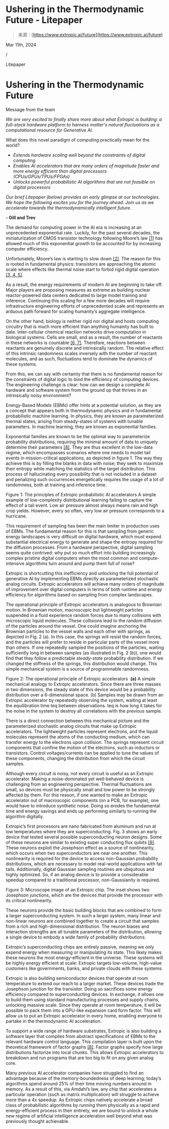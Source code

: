 <!--yml
category: 未分类
date: 2024-05-27 14:50:06
-->

# Ushering in the Thermodynamic Future - Litepaper

> 来源：[https://www.extropic.ai/future](https://www.extropic.ai/future)

Mar 11th, 2024

/

Litepaper

# Ushering in the Thermodynamic Future

Message from the team

*We are very excited to finally share more about what Extropic is building: a full-stack hardware platform to harness matter's natural fluctuations as a computational resource for Generative AI.*

What does this novel paradigm of computing practically mean for the world?

*   *Extends hardware scaling well beyond the constraints of digital computing*
*   *Enables AI accelerators that are many orders of magnitude faster and more energy efficient than digital processors (CPUs/GPUs/TPUs/FPGAs)*
*   *Unlocks powerful probabilistic AI algorithms that are not feasible on digital processors*

*Our brief Litepaper (below) provides an early glimpse at our technologies. We hope the following excites you for the journey ahead. Join us as we accelerate towards the thermodynamically intelligent future.*

**- Gill and Trev**

The demand for computing power in the AI era is increasing at an unprecedented exponential rate. Luckily, for the past several decades, the miniaturization of CMOS transistor technology following Moore’s law [[1]](#references) has allowed much of this exponential growth to be accounted for by increasing computer efficiency.

Unfortunately, Moore’s law is starting to slow down [[2]](#references). The reason for this is rooted in fundamental physics: transistors are approaching the atomic scale where effects like thermal noise start to forbid rigid digital operation [[3, 4, 5]](#references).

As a result, the energy requirements of modern AI are beginning to take off. Major players are proposing measures as extreme as building nuclear reactor-powered data centers dedicated to large model training and inference. Continuing this scaling for a few more decades will require infrastructure engineering efforts of unprecedented scale and represents an arduous path forward for scaling humanity’s aggregate intelligence.

On the other hand, biology is neither rigid nor digital and hosts computing circuitry that is much more efficient than anything humanity has built to date. Inter-cellular chemical reaction networks drive computation in biological systems. Cells are small, and as a result, the number of reactants in these networks is countable [[6, 7]](#references). Therefore, reactions between reactants are genuinely discrete and intrinsically random. The relative effect of this intrinsic randomness scales inversely with the number of reactant molecules, and as such, fluctuations tend to dominate the dynamics of these systems.

From this, we can say with certainty that there is no fundamental reason for the constraints of digital logic to bind the efficiency of computing devices. The engineering challenge is clear: how can we design a complete AI hardware and software system from the ground up that thrives in an intrinsically noisy environment?

Energy-Based Models (EBMs) offer hints at a potential solution, as they are a concept that appears both in thermodynamic physics and in fundamental probabilistic machine learning. In physics, they are known as parameterized thermal states, arising from steady-states of systems with tunable parameters. In machine learning, they are known as exponential families.

Exponential families are known to be the optimal way to parameterize probability distributions, requiring the minimal amount of data to uniquely determine their parameters [[8]](#references). They are thus excellent in the low-data regime, which encompasses scenarios where one needs to model tail events in mission-critical applications, as depicted in figure 1\. The way they achieve this is by filling the blanks in data with noise; they seek to maximize their entropy while matching the statistics of the target distribution. This process of hallucinating every possibility that is not included in a dataset and penalizing such occurrences energetically requires the usage of a lot of randomness, both at training and inference time.

Figure 1: The principles of Extropic probabilistic AI accelerators A simple example of low-complexity distributional learning failing to capture the effect of a tail event. Low air pressure almost always means rain and high crop yields. However, every so often, very low air pressure corresponds to a hurricane.

This requirement of sampling has been the main limiter in production uses of EBMs. The fundamental reason for this is that sampling from generic energy landscapes is very difficult on digital hardware, which must expend substantial electrical energy to generate and shape the entropy required for the diffusion processes. From a hardware perspective, digital sampling seems quite contrived: why put so much effort into building increasingly complex pristine digital computers when the most common and compute-intensive algorithms turn around and pump them full of noise?

Extropic is shortcutting this inefficiency and unlocking the full potential of generative AI by implementing EBMs directly as parameterized stochastic analog circuits. Extropic accelerators will achieve many orders of magnitude of improvement over digital computers in terms of both runtime and energy efficiency for algorithms based on sampling from complex landscapes.

The operational principle of Extropic accelerators is analogous to Brownian motion. In Brownian motion, macroscopic but lightweight particles suspended in a fluid experience random forces due to many collisions with microscopic liquid molecules. These collisions lead to the random diffusion of the particles around the vessel. One could imagine anchoring the Brownian particles to the vessel walls and each other with springs, as depicted in Fig. 2 (a). In this case, the springs will resist the random forces, and the particles will prefer to reside in particular parts of the vessel more than others. If one repeatedly sampled the positions of the particles, waiting sufficiently long in between samples (as illustrated in Fig. 2 (b)), one would find that they follow a predictable *steady-state* probability distribution. If we changed the stiffness of the springs, this distribution would change. This simple mechanical system is a source of programmable randomness.

Figure 2: The operational principle of Extropic accelerators  **(a)** A simple mechanical analogy to Extropic accelerators. Since there are three masses in two dimensions, the steady state of this device would be a probability distribution over a 6-dimensional space. (b) Samples may be drawn from an Extropic accelerator by repeatedly observing the system, waiting at least the equilibration time teq between observations. teq is how long it takes for the noise in the system to destroy all correlations with the previous sample.

There is a direct connection between this mechanical picture and the parameterized stochastic analog circuits that make up Extropic accelerators. The lightweight particles represent electrons, and the liquid molecules represent the atoms of the conducting medium, which can transfer energy to the electrons upon collision. The springs represent circuit components that confine the motion of the electrons, such as inductors or transistors. Control voltages/currents can be applied to tune the values of these components, changing the distribution from which the circuit samples.

Although every circuit is noisy, not every circuit is useful as an Extropic accelerator. Making a noise-dominated yet well-behaved device is challenging from an engineering perspective. Thermal fluctuations are small, so devices must be physically small and low power to be strongly affected by them. For this reason, if one wanted to make an Extropic accelerator out of macroscopic components (on a PCB, for example), one would have to introduce synthetic noise. Doing so erodes the fundamental time and energy savings and ends up performing similarly to running the algorithm digitally.

Extropic’s first processors are nano fabricated from aluminum and run at low temperatures where they are superconducting. Fig. 3 shows an early device that tested several possible superconducting neuron designs. Some of these neurons are similar to existing super conducting flux qubits [[9]](#references). These neurons exploit the Josephson effect as a source of nonlinearity, which occurs when two superconductors are near one another. This nonlinearity is required for the device to access non-Gaussian probability distributions, which are necessary to model real-world applications with fat tails. Additionally, digital Gaussian sampling routines are ubiquitous and highly optimized. So, if an analog device is to provide a considerable speedup compared to a traditional processor, non-Gaussianity is required.

Figure 3: Microscope image of an Extropic chip. The inset shows two Josephson junctions, which are the devices that provide the processor with its critical nonlinearity.

These neurons provide the basic building blocks that are combined to form a larger superconducting system. In such a larger system, many linear and non-linear neurons are combined together to create a circuit that samples from a rich and high-dimensional distribution. The neuron biases and interaction strengths are all tunable parameters of the distribution, allowing a single device to embody a wide family of probability distributions.

Extropic’s superconducting chips are entirely passive, meaning we only expend energy when measuring or manipulating its state. This likely makes these neurons the most energy-efficient in the universe. These systems will be highly energy efficient at scale: Extropic targets low-volume, high-value customers like governments, banks, and private clouds with these systems.

Extropic is also building semiconductor devices that operate at room temperature to extend our reach to a larger market. These devices trade the Josephson junction for the transistor. Doing so sacrifices some energy efficiency compared to superconducting devices. In exchange, it allows one to build them using standard manufacturing processes and supply chains, unlocking massive scale. Since they operate at room temperature, it will be possible to pack them into a GPU-like expansion card form factor. This will allow us to put an Extropic accelerator in every home, enabling everyone to partake in the thermodynamic AI acceleration.

To support a wide range of hardware substrates, Extropic is also building a software layer that compiles from abstract specifications of EBMs to the relevant hardware control language. This compilation layer is built upon the theoretical framework of factor graphs [[8]](#references). Factor graphs specify how large distributions factorize into local chunks. This allows Extropic accelerators to breakdown and run programs that are too big to fit on any given analog core.

Many previous AI accelerator companies have struggled to find an advantage because of the memory-boundedness of deep learning; today’s algorithms spend around 25% of their time moving numbers around in memory. As a result of this, via Amdahl’s law, any chip that accelerates a particular operation (such as matrix multiplication) will struggle to achieve more than a 4x speedup. As Extropic chips natively accelerate a broad class of probabilistic algorithms by running them physically as a rapid and energy-efficient process in their entirety, we are bound to unlock a whole new regime of artificial intelligence acceleration well beyond what was previously thought achievable.